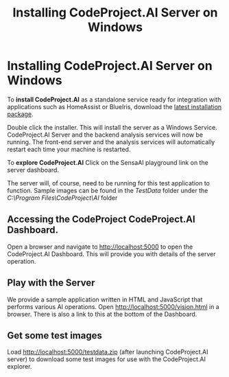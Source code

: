 ﻿---
title: Installing CodeProject.AI Server on Windows
tags:
  - CodeProject.AI
  - Windows
---

# Installing CodeProject.AI Server on Windows

To **install CodeProject.AI** as a standalone service ready for integration with applications
such as HomeAssist or BlueIris, download the 
[latest installation package](https://www.codeproject.com/ai/latest.aspx).

Double click the installer. This will install the server as a Windows Service. CodeProject.AI
Server and the backend analysis services will now be running. The front-end server and the 
analysis services will automatically restart each time your machine is restarted.

To **explore CodeProject.AI** Click on the SensaAI playground link on the server dashboard. 

The server will, of course, need to be running for this test application to function. Sample images
can be found in the <i>TestData</i> folder under the <i>C:\Program Files\CodeProject\AI</i> folder


## Accessing the CodeProject CodeProject.AI Dashboard.
Open a browser and navigate to [http://localhost:5000](http://localhost:5000) to open the
CodeProject.AI Dashboard.  This will provide you with details of the server operation.

## Play with the Server
We provide a sample application written in HTML and JavaScript that performs various AI operations.
Open [http://localhost:5000/vision.html](http://localhost:5000/vision.html) in a browser. 
There is also a link to this at the bottom of the Dashboard.

## Get some test images

Load [http://localhost:5000/testdata.zip](http://localhost:5000/testdata.zip) (after launching 
CodeProject.AI server) to download some test images for use with the CodeProject.AI explorer.
